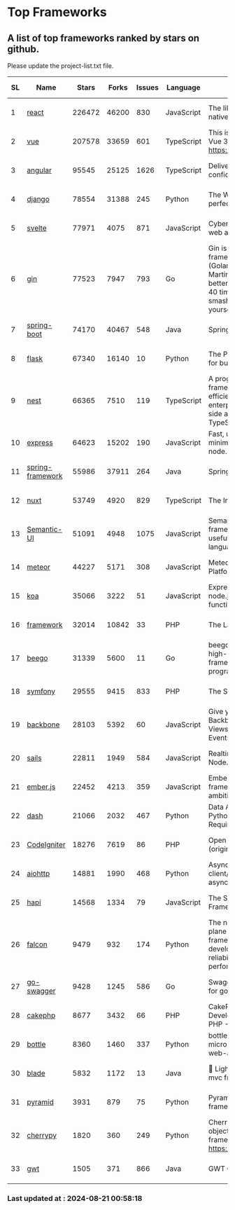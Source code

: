 # Top Frameworks
## A list of top frameworks ranked by stars on github.  
Please update the project-list.txt file.

| SL| Name  | Stars| Forks| Issues | Language | Description | Last Commit |
| --| ------| -----| ---- | ------ | -------- | ----------- | ----------- |
| 1 | [react](https://github.com/facebook/react) | 226472 | 46200 | 830 | JavaScript | The library for web and native user interfaces. | 2024-08-20 20:40:01 |
| 2 | [vue](https://github.com/vuejs/vue) | 207578 | 33659 | 601 | TypeScript | This is the repo for Vue 2. For Vue 3, go to https://github.com/vuejs/core | 2024-06-14 12:52:12 |
| 3 | [angular](https://github.com/angular/angular) | 95545 | 25125 | 1626 | TypeScript | Deliver web apps with confidence 🚀 | 2024-08-20 20:20:01 |
| 4 | [django](https://github.com/django/django) | 78554 | 31388 | 245 | Python | The Web framework for perfectionists with deadlines. | 2024-08-20 10:51:25 |
| 5 | [svelte](https://github.com/sveltejs/svelte) | 77971 | 4075 | 871 | JavaScript | Cybernetically enhanced web apps | 2024-08-20 21:10:48 |
| 6 | [gin](https://github.com/gin-gonic/gin) | 77523 | 7947 | 793 | Go | Gin is a HTTP web framework written in Go (Golang). It features a Martini-like API with much better performance -- up to 40 times faster. If you need smashing performance, get yourself some Gin. | 2024-07-14 12:34:34 |
| 7 | [spring-boot](https://github.com/spring-projects/spring-boot) | 74170 | 40467 | 548 | Java | Spring Boot | 2024-08-20 23:23:45 |
| 8 | [flask](https://github.com/pallets/flask) | 67340 | 16140 | 10 | Python | The Python micro framework for building web applications. | 2024-08-06 15:31:00 |
| 9 | [nest](https://github.com/nestjs/nest) | 66365 | 7510 | 119 | TypeScript | A progressive Node.js framework for building efficient, scalable, and enterprise-grade server-side applications with TypeScript/JavaScript 🚀 | 2024-08-15 09:07:19 |
| 10 | [express](https://github.com/expressjs/express) | 64623 | 15202 | 190 | JavaScript | Fast, unopinionated, minimalist web framework for node. | 2024-08-19 20:12:24 |
| 11 | [spring-framework](https://github.com/spring-projects/spring-framework) | 55986 | 37911 | 264 | Java | Spring Framework | 2024-08-20 16:32:37 |
| 12 | [nuxt](https://github.com/nuxt/nuxt) | 53749 | 4920 | 829 | TypeScript | The Intuitive Vue Framework. | 2024-08-20 21:53:25 |
| 13 | [Semantic-UI](https://github.com/Semantic-Org/Semantic-UI) | 51091 | 4948 | 1075 | JavaScript | Semantic is a UI component framework based around useful principles from natural language. | 2023-01-11 17:05:32 |
| 14 | [meteor](https://github.com/meteor/meteor) | 44227 | 5171 | 308 | JavaScript | Meteor, the JavaScript App Platform | 2024-08-20 15:59:17 |
| 15 | [koa](https://github.com/koajs/koa) | 35066 | 3222 | 51 | JavaScript | Expressive middleware for node.js using ES2017 async functions | 2024-08-18 20:27:08 |
| 16 | [framework](https://github.com/laravel/framework) | 32014 | 10842 | 33 | PHP | The Laravel Framework. | 2024-08-20 15:02:42 |
| 17 | [beego](https://github.com/beego/beego) | 31339 | 5600 | 11 | Go | beego is an open-source, high-performance web framework for the Go programming language. | 2024-08-17 07:45:24 |
| 18 | [symfony](https://github.com/symfony/symfony) | 29555 | 9415 | 833 | PHP | The Symfony PHP framework | 2024-08-19 09:33:22 |
| 19 | [backbone](https://github.com/jashkenas/backbone) | 28103 | 5392 | 60 | JavaScript | Give your JS App some Backbone with Models, Views, Collections, and Events | 2024-03-06 23:22:47 |
| 20 | [sails](https://github.com/balderdashy/sails) | 22811 | 1949 | 584 | JavaScript | Realtime MVC Framework for Node.js | 2024-05-17 22:00:56 |
| 21 | [ember.js](https://github.com/emberjs/ember.js) | 22452 | 4213 | 359 | JavaScript | Ember.js - A JavaScript framework for creating ambitious web applications | 2024-08-19 18:53:48 |
| 22 | [dash](https://github.com/plotly/dash) | 21066 | 2032 | 467 | Python | Data Apps & Dashboards for Python. No JavaScript Required. | 2024-08-20 15:51:07 |
| 23 | [CodeIgniter](https://github.com/bcit-ci/CodeIgniter) | 18276 | 7619 | 86 | PHP | Open Source PHP Framework (originally from EllisLab) | 2024-03-20 03:51:42 |
| 24 | [aiohttp](https://github.com/aio-libs/aiohttp) | 14881 | 1990 | 468 | Python | Asynchronous HTTP client/server framework for asyncio and Python | 2024-08-20 22:57:01 |
| 25 | [hapi](https://github.com/hapijs/hapi) | 14568 | 1334 | 79 | JavaScript | The Simple, Secure Framework Developers Trust | 2024-07-04 00:48:01 |
| 26 | [falcon](https://github.com/falconry/falcon) | 9479 | 932 | 174 | Python | The no-magic web data plane API and microservices framework for Python developers, with a focus on reliability, correctness, and performance at scale. | 2024-08-20 22:17:13 |
| 27 | [go-swagger](https://github.com/go-swagger/go-swagger) | 9428 | 1245 | 586 | Go | Swagger 2.0 implementation for go | 2024-05-13 17:21:38 |
| 28 | [cakephp](https://github.com/cakephp/cakephp) | 8677 | 3432 | 66 | PHP | CakePHP: The Rapid Development Framework for PHP - Official Repository | 2024-08-13 12:24:42 |
| 29 | [bottle](https://github.com/bottlepy/bottle) | 8360 | 1460 | 337 | Python | bottle.py is a fast and simple micro-framework for python web-applications. | 2024-01-03 22:31:48 |
| 30 | [blade](https://github.com/lets-blade/blade) | 5832 | 1172 | 13 | Java | :rocket: Lightning fast and elegant mvc framework for Java8 | 2024-06-17 01:05:35 |
| 31 | [pyramid](https://github.com/Pylons/pyramid) | 3931 | 879 | 75 | Python | Pyramid - A Python web framework | 2024-06-10 16:09:42 |
| 32 | [cherrypy](https://github.com/cherrypy/cherrypy) | 1820 | 360 | 249 | Python | CherryPy is a pythonic, object-oriented HTTP framework.      https://cherrypy.dev | 2024-07-02 23:41:56 |
| 33 | [gwt](https://github.com/gwtproject/gwt) | 1505 | 371 | 866 | Java | GWT Open Source Project | 2024-08-14 13:17:48 |

### Last updated at : 2024-08-21 00:58:18
